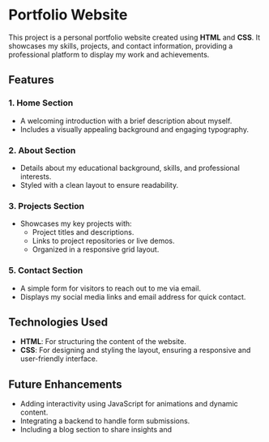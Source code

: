 # Portfolio Website

This project is a personal portfolio website created using **HTML** and **CSS**. It showcases my skills, projects, and contact information, providing a professional platform to display my work and achievements.

## Features

### 1. Home Section
- A welcoming introduction with a brief description about myself.
- Includes a visually appealing background and engaging typography.

### 2. About Section
- Details about my educational background, skills, and professional interests.
- Styled with a clean layout to ensure readability.

### 3. Projects Section
- Showcases my key projects with:
  - Project titles and descriptions.
  - Links to project repositories or live demos.
  - Organized in a responsive grid layout.



### 5. Contact Section
- A simple form for visitors to reach out to me via email.
- Displays my social media links and email address for quick contact.

## Technologies Used
- **HTML**: For structuring the content of the website.
- **CSS**: For designing and styling the layout, ensuring a responsive and user-friendly interface.



## Future Enhancements
- Adding interactivity using JavaScript for animations and dynamic content.
- Integrating a backend to handle form submissions.
- Including a blog section to share insights and
